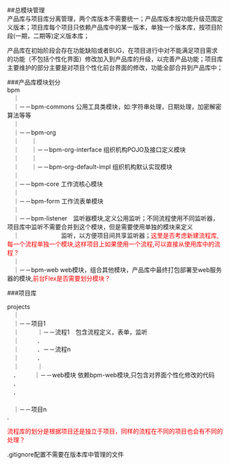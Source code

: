 ##总模块管理        
产品库与项目库分离管理，两个库版本不需要统一；产品库版本按功能升级范围定义版本；项目库每个项目只依赖产品库中的某一版本，单独一个版本库，按项目阶段(一期，二期等)定义版本库；        
        
产品库在初始阶段会存在功能缺陷或者BUG，在项目进行中对不能满足项目需求的功能（不包括个性化界面）修改加入到产品库的升级，以完善产品功能；项目库主要维护的部分主要是对项目个性化前台界面的修改，功能全部合并到产品库中；        
        
###产品库模块划分        
bpm          
　｜          
　｜－－bpm-commons  公用工具类模块，如:字符串处理，日期处理，加密解密算法等等            
　｜            
　｜－－bpm-org            
　｜　　｜          
　｜　　｜－－bpm-org-interface 组织机构POJO及接口定义模块          
　｜　　｜          
　｜　　｜－－bpm-org-default-impl 组织机构默认实现模块          
　｜          
　｜－－bpm-core 工作流核心模块          
　｜          
　｜－－bpm-form 工作流表单模块          
　｜          
　｜－－bpm-listener　监听器模块,定义公用监听；不同流程使用不同监听器，项目库中监听不需要合并到这个模块，但是需要使用单独的模块来定义           
　｜　　　　　　　监听，以方便项目间共享监听器；<font color="red">这里是否考虑新建流程库,每一个流程单独一个模块,这样项目上如果使用一个流程,可以直接从使用库中的流程？</font>          
　｜          
　｜－－bpm-web web模块，组合其他模块，产品库中最终打包部署至web服务器的模块,<font color="red">前台Flex是否需要划分模块？</font>           
           
                     
          
        
###项目库        
        
projects        
　｜        
　｜－－项目1        
　｜　　　｜－－流程1　包含流程定义，表单，监听        
　｜　　　．        
　｜　　　．－－流程n        
　｜　　　．        
　｜　　　｜        
　．　　　｜－－web模块 依赖bpm-web模块,只包含对界面个性化修改的代码        
　．        
　．        
　        
　｜－－项目n        
  .        
        
<font color="red">流程库的划分是根据项目还是独立于项目，同样的流程在不同的项目也会有不同的处理？</font>         
        
        
        
        
        
        
        
        
        
        
        
        
        
        
        
        
        
        
        
        
        
.gitignore配置不需要在版本库中管理的文件        
        
        
        
        
        
        
        
        
        
        
        
        
        
        
        
        
        
        
        
        
        
        
        
        
        
        
        
        
        
        
        
        
        
        
        
        
        
        
        
        
        
        
        
        
        
